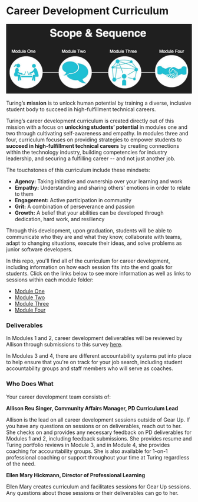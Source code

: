 # Career Development Curriculum

![Scope & Sequence](images/pd_new_scope.jpeg)

Turing’s **mission** is to unlock human potential by training a diverse, inclusive student body to succeed in high-fulfillment technical careers. 

Turing’s career development curriculum is created directly out of this mission with a focus on **unlocking students’ potential** in modules one and two through cultivating self-awareness and empathy. In modules three and four, curriculum focuses on providing strategies to empower students to **succeed in high-fulfillment technical careers** by creating connections within the technology industry, building competencies for industry leadership, and securing a fulfilling career -- and not just another job. 

The touchstones of this curriculum include these mindsets: 

* **Agency:** Taking initiative and ownership over your learning and work
* **Empathy:** Understanding and sharing others' emotions in order to relate to them 
* **Engagement:** Active participation in community
* **Grit:** A combination of perseverance and passion
* **Growth:** A belief that your abilities can be developed through dedication, hard work, and resiliency

Through this development, upon graduation, students will be able to communicate who they are and what they know, collaborate with teams, adapt to changing situations, execute their ideas, and solve problems as junior software developers. 

In this repo, you'll find all of the curriculum for career development, including information on how each session fits into the end goals for students. Click on the links below to see more information as well as links to sessions within each module folder:

* [Module One](https://github.com/turingschool/career-development-curriculum/tree/master/module_one)
* [Module Two](https://github.com/turingschool/career-development-curriculum/tree/master/module_two)
* [Module Three](https://github.com/turingschool/career-development-curriculum/tree/master/module_three)
* [Module Four](https://github.com/turingschool/career-development-curriculum/tree/master/module_four)

### Deliverables
In Modules 1 and 2, career development deliverables will be reviewed by Allison through submissions to this survey [here](https://docs.google.com/forms/d/1XGgtEs30A6l38jIe4zSWyjSGH2jJokRblt-UJEIXNoM/edit). 

In Modules 3 and 4, there are different accountability systems put into place to help ensure that you're on track for your job search, including student accountability groups and staff members who will serve as coaches.

### Who Does What
Your career development team consists of:

**Allison Reu Singer, Community Affairs Manager, PD Curriculum Lead**

Allison is the lead on all career development sessions outside of Gear Up. If you have any questions on sessions or on deliverables, reach out to her. She checks on and provides any necessary feedback on PD deliverables for Modules 1 and 2, including feedback submissions. She provides resume and Turing portfolio reviews in Module 3, and in Module 4, she provides coaching for accountability groups. She is also available for 1-on-1 professional coaching or support throughout your time at Turing regardless of the need. 

**Ellen Mary Hickmann, Director of Professional Learning**

Ellen Mary creates curriculum and facilitates sessions for Gear Up sessions. Any questions about those sessions or their deliverables can go to her.

